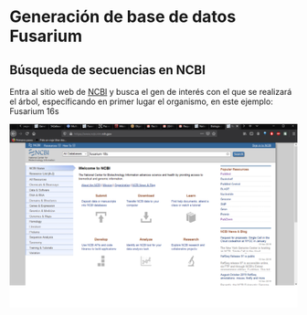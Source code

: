 # Generación de base de datos Fusarium 
## Búsqueda de secuencias en NCBI 

Entra al sitio web de [NCBI](https://www.ncbi.nlm.nih.gov/) y busca el gen de interés con el que se realizará el árbol, específicando en primer lugar el organismo, en este ejemplo: Fusarium 16s  

![FusariumNCBI](Fusarium18s.png)

